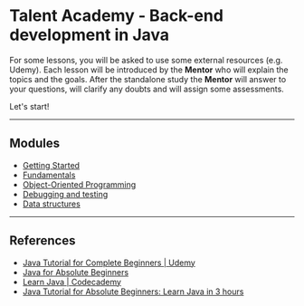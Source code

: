 # Talent Academy - Back-end development in Java

For some lessons, you will be asked to use some external resources (e.g. Udemy).
Each lesson will be introduced by the **Mentor** who will explain the topics and the goals.
After the standalone study the **Mentor** will answer to your questions, will clarify any doubts and will assign some assessments.

Let's start!

---

## Modules

- [Getting Started](getting-started/README.md)
- [Fundamentals](fundamentals/README.md)
- [Object-Oriented Programming](object-oriented-programming/README.md)
- [Debugging and testing](debugging-and-testing/README.md)
- [Data structures](data-structures/README.md)

--- 

## References

- [Java Tutorial for Complete Beginners | Udemy](https://www.udemy.com/course/java-tutorial)
- [Java for Absolute Beginners](https://www.udemy.com/course/java-for-absolute-beginners-c)
- [Learn Java | Codecademy](https://www.codecademy.com/learn/learn-java)
- [Java Tutorial for Absolute Beginners: Learn Java in 3 hours](https://www.youtube.com/watch?v=sjGjoDiD2F8)
